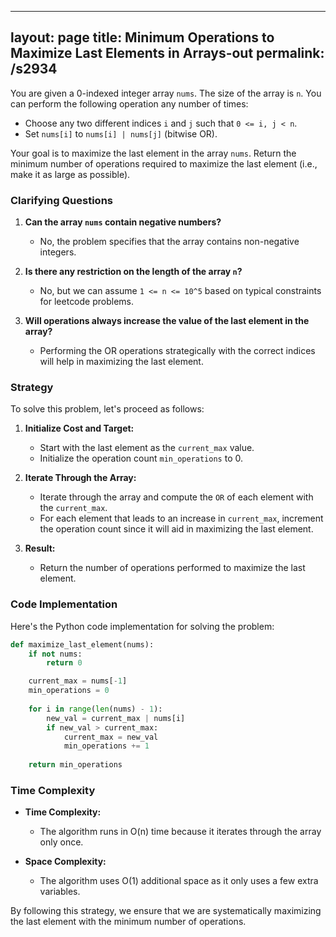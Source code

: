
---
layout: page
title:  Minimum Operations to Maximize Last Elements in Arrays-out
permalink: /s2934
---

You are given a 0-indexed integer array `nums`. The size of the array is `n`. You can perform the following operation any number of times:

- Choose any two different indices `i` and `j` such that `0 <= i, j < n`.
- Set `nums[i]` to `nums[i] | nums[j]` (bitwise OR).

Your goal is to maximize the last element in the array `nums`. Return the minimum number of operations required to maximize the last element (i.e., make it as large as possible).

### Clarifying Questions

1. **Can the array `nums` contain negative numbers?**
   - No, the problem specifies that the array contains non-negative integers.

2. **Is there any restriction on the length of the array `n`?**
   - No, but we can assume `1 <= n <= 10^5` based on typical constraints for leetcode problems.

3. **Will operations always increase the value of the last element in the array?**
   - Performing the OR operations strategically with the correct indices will help in maximizing the last element.

### Strategy

To solve this problem, let's proceed as follows:

1. **Initialize Cost and Target:**
   - Start with the last element as the `current_max` value.
   - Initialize the operation count `min_operations` to 0.

2. **Iterate Through the Array:**
   - Iterate through the array and compute the `OR` of each element with the `current_max`.
   - For each element that leads to an increase in `current_max`, increment the operation count since it will aid in maximizing the last element.
   
3. **Result:**
   - Return the number of operations performed to maximize the last element.

### Code Implementation

Here's the Python code implementation for solving the problem:

```python
def maximize_last_element(nums):
    if not nums:
        return 0

    current_max = nums[-1]
    min_operations = 0
    
    for i in range(len(nums) - 1):
        new_val = current_max | nums[i]
        if new_val > current_max:
            current_max = new_val
            min_operations += 1
    
    return min_operations
```

### Time Complexity

- **Time Complexity:**
  - The algorithm runs in O(n) time because it iterates through the array only once.

- **Space Complexity:**
  - The algorithm uses O(1) additional space as it only uses a few extra variables.

By following this strategy, we ensure that we are systematically maximizing the last element with the minimum number of operations.